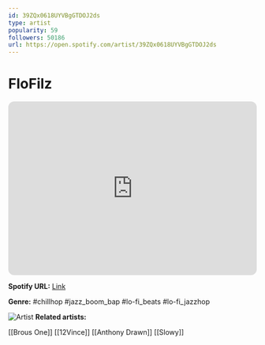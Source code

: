 ```yaml
---
id: 39ZQx0618UYVBgGTDOJ2ds
type: artist
popularity: 59
followers: 50186
url: https://open.spotify.com/artist/39ZQx0618UYVBgGTDOJ2ds
---
```

# FloFilz

<iframe style="border-radius:12px" src="https://open.spotify.com/embed/artist/39ZQx0618UYVBgGTDOJ2ds" width="100%" height="352" frameBorder="0" allowfullscreen="" allow="autoplay; clipboard-write; encrypted-media; fullscreen; picture-in-picture" loading="lazy"></iframe>

**Spotify URL:** [Link](https://open.spotify.com/artist/39ZQx0618UYVBgGTDOJ2ds)

**Genre:**  #chillhop #jazz_boom_bap #lo-fi_beats #lo-fi_jazzhop

![Artist](https://i.scdn.co/image/ab6761610000e5ebc4c320d8e358d13ac9297227)
**Related artists:**

[[Brous One]]
[[12Vince]]
[[Anthony Drawn]]
[[Slowy]]

